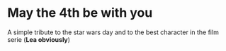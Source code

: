 # May the 4th be with you

A simple tribute to the star wars day and to the best character in the film serie (**Lea obviously**)
